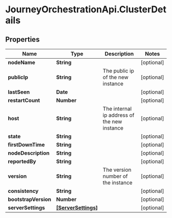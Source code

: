 # JourneyOrchestrationApi.ClusterDetails

## Properties

Name | Type | Description | Notes
------------ | ------------- | ------------- | -------------
**nodeName** | **String** |  | [optional] 
**publicIp** | **String** | The public ip of the new instance | [optional] 
**lastSeen** | **Date** |  | [optional] 
**restartCount** | **Number** |  | [optional] 
**host** | **String** | The internal ip address of the new instance | [optional] 
**state** | **String** |  | [optional] 
**firstDownTime** | **String** |  | [optional] 
**nodeDescription** | **String** |  | [optional] 
**reportedBy** | **String** |  | [optional] 
**version** | **String** | The version number of the instance | [optional] 
**consistency** | **String** |  | [optional] 
**bootstrapVersion** | **Number** |  | [optional] 
**serverSettings** | [**[ServerSettings]**](ServerSettings.md) |  | [optional] 


